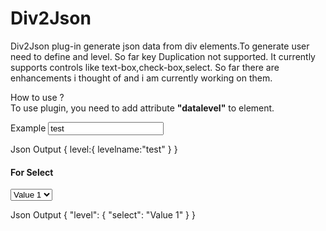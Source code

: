 # Div2Json

Div2Json plug-in generate json data from div elements.To generate user need to define and level. So far key Duplication not supported. It currently supports controls like text-box,check-box,select.
So far there are enhancements i thought of and i am currently working on them.

How to use ?</br>
To use plugin, you need to add attribute <b>"datalevel"</b> to element.

Example
<input type="text" datalevel="level-levelname" value="test" />

Json Output
{
	level:{
		levelname:"test"
	}
}

<h4>For Select</h4>
<select>
	<option datalevel="level-select">Value 1</option>
	<option datalevel="level-select">Value 2</option>
	<option datalevel="level-select">Value 3</option>
 </select>

Json Output
{ 
	"level": { 
		"select": "Value 1" 
	}
}	
